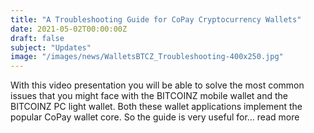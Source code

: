 ```yaml
---
title: "A Troubleshooting Guide for CoPay Cryptocurrency Wallets"
date: 2021-05-02T00:00:00Z
draft: false
subject: "Updates"
image: "/images/news/WalletsBTCZ_Troubleshooting-400x250.jpg"
---
```


With this video presentation you will be able to solve the most common issues that you might face with the BITCOINZ mobile wallet and the BITCOINZ PC light wallet. Both these wallet applications implement the popular CoPay wallet core. So the guide is very useful for...
read more
